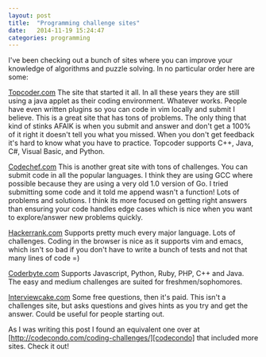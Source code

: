 ```yaml
---
layout: post
title:  "Programming challenge sites"
date:   2014-11-19 15:24:47
categories: programming
---
```


I've been checking out a bunch of sites where you can improve your knowledge of
algorithms and puzzle solving. In no particular order here are some:

[Topcoder.com][topcoder] The site that started it all. In all these years they
are still using a java applet as their coding environment. Whatever works.
People have even written plugins so you can code in vim locally and submit I
believe. This is a great site that has tons of problems. The only thing that
kind of stinks AFAIK is when you submit and answer and don't get a 100% of it
right it doesn't tell you what you missed. When you don't get feedback it's hard
to know what you have to practice. Topcoder supports C++, Java, C#, Visual
Basic, and Python.                   

[Codechef.com][codechef] This is another great site with tons of challenges. You
can submit code in all the popular languages. I think they are using GCC where
possible because they are using a very old 1.0 version of Go. I tried submitting
some code and it told me append wasn't a function!
Lots of problems and solutions. I think its more focused on getting right
answers than ensuring your code handles edge cases which is nice when you want
to explore/answer new problems quickly. 

[Hackerrank.com][hackerrank] Supports pretty much every major language.
Lots of challenges. Coding in the browser is nice as it supports vim and emacs,
which isn't so bad if you don't have to write a bunch of tests and not that many
lines of code =)

[Coderbyte.com][coderbyte] Supports Javascript, Python, Ruby, PHP, C++ and Java. The easy and medium challenges are suited for freshmen/sophomores.

[Interviewcake.com][cake] Some free questions, then it's paid. This isn't a challenges site, but asks questions and gives hints as you try and get the answer. Could be useful for people starting out.

As I was writing this post I found an equivalent one over at
[http://codecondo.com/coding-challenges/][codecondo] that included more sites. Check it out!

[topcoder]: http://topcoder.com
[codechef]: http://codechef.com
[hackerrank]:    http://hackerrank.com
[coderbyte]:    http://coderbyte.com
[cake]:    http://interviewcake.com
 [codecondo]: http://codecondo.com/coding-challengines
